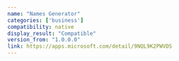 ```yaml
---
name: "Names Generator"
categories: ['business']
compatibility: native
display_result: "Compatible"
version_from: "1.0.0.0"
link: https://apps.microsoft.com/detail/9NQL9K2PWVDS
---
```

